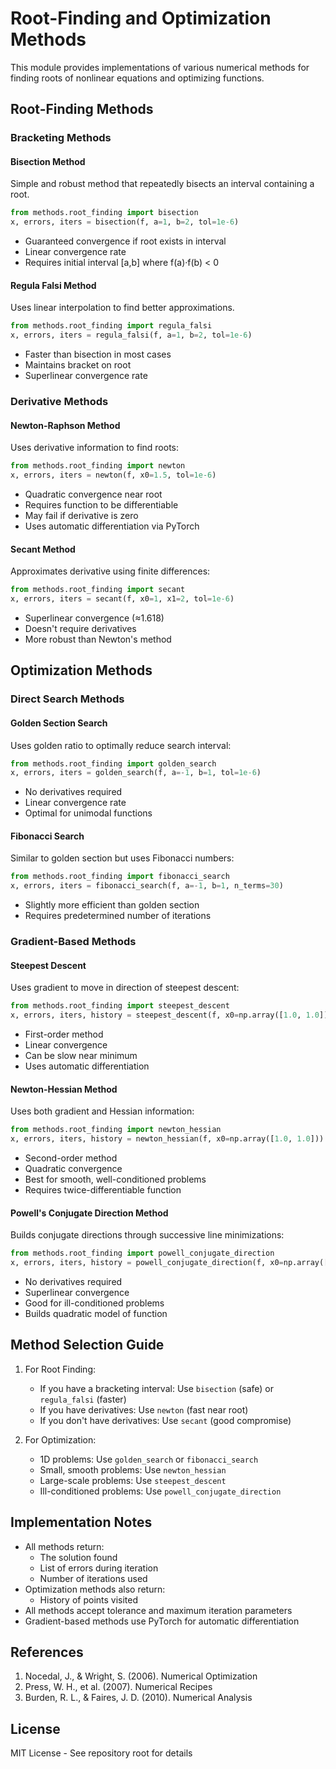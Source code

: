 # Root-Finding and Optimization Methods

This module provides implementations of various numerical methods for finding roots of nonlinear equations and optimizing functions.

## Root-Finding Methods

### Bracketing Methods

#### Bisection Method
Simple and robust method that repeatedly bisects an interval containing a root.
```python
from methods.root_finding import bisection
x, errors, iters = bisection(f, a=1, b=2, tol=1e-6)
```
- Guaranteed convergence if root exists in interval
- Linear convergence rate
- Requires initial interval [a,b] where f(a)·f(b) < 0

#### Regula Falsi Method
Uses linear interpolation to find better approximations.
```python
from methods.root_finding import regula_falsi
x, errors, iters = regula_falsi(f, a=1, b=2, tol=1e-6)
```
- Faster than bisection in most cases
- Maintains bracket on root
- Superlinear convergence rate

### Derivative Methods

#### Newton-Raphson Method
Uses derivative information to find roots:
```python
from methods.root_finding import newton
x, errors, iters = newton(f, x0=1.5, tol=1e-6)
```
- Quadratic convergence near root
- Requires function to be differentiable
- May fail if derivative is zero
- Uses automatic differentiation via PyTorch

#### Secant Method
Approximates derivative using finite differences:
```python
from methods.root_finding import secant
x, errors, iters = secant(f, x0=1, x1=2, tol=1e-6)
```
- Superlinear convergence (≈1.618)
- Doesn't require derivatives
- More robust than Newton's method

## Optimization Methods

### Direct Search Methods

#### Golden Section Search
Uses golden ratio to optimally reduce search interval:
```python
from methods.root_finding import golden_search
x, errors, iters = golden_search(f, a=-1, b=1, tol=1e-6)
```
- No derivatives required
- Linear convergence rate
- Optimal for unimodal functions

#### Fibonacci Search
Similar to golden section but uses Fibonacci numbers:
```python
from methods.root_finding import fibonacci_search
x, errors, iters = fibonacci_search(f, a=-1, b=1, n_terms=30)
```
- Slightly more efficient than golden section
- Requires predetermined number of iterations

### Gradient-Based Methods

#### Steepest Descent
Uses gradient to move in direction of steepest descent:
```python
from methods.root_finding import steepest_descent
x, errors, iters, history = steepest_descent(f, x0=np.array([1.0, 1.0]))
```
- First-order method
- Linear convergence
- Can be slow near minimum
- Uses automatic differentiation

#### Newton-Hessian Method
Uses both gradient and Hessian information:
```python
from methods.root_finding import newton_hessian
x, errors, iters, history = newton_hessian(f, x0=np.array([1.0, 1.0]))
```
- Second-order method
- Quadratic convergence
- Best for smooth, well-conditioned problems
- Requires twice-differentiable function

#### Powell's Conjugate Direction Method
Builds conjugate directions through successive line minimizations:
```python
from methods.root_finding import powell_conjugate_direction
x, errors, iters, history = powell_conjugate_direction(f, x0=np.array([1.0, 1.0]))
```
- No derivatives required
- Superlinear convergence
- Good for ill-conditioned problems
- Builds quadratic model of function

## Method Selection Guide

1. For Root Finding:
   - If you have a bracketing interval: Use `bisection` (safe) or `regula_falsi` (faster)
   - If you have derivatives: Use `newton` (fast near root)
   - If you don't have derivatives: Use `secant` (good compromise)

2. For Optimization:
   - 1D problems: Use `golden_search` or `fibonacci_search`
   - Small, smooth problems: Use `newton_hessian`
   - Large-scale problems: Use `steepest_descent`
   - Ill-conditioned problems: Use `powell_conjugate_direction`

## Implementation Notes

- All methods return:
  - The solution found
  - List of errors during iteration
  - Number of iterations used
- Optimization methods also return:
  - History of points visited
- All methods accept tolerance and maximum iteration parameters
- Gradient-based methods use PyTorch for automatic differentiation

## References

1. Nocedal, J., & Wright, S. (2006). Numerical Optimization
2. Press, W. H., et al. (2007). Numerical Recipes
3. Burden, R. L., & Faires, J. D. (2010). Numerical Analysis

## License

MIT License - See repository root for details

